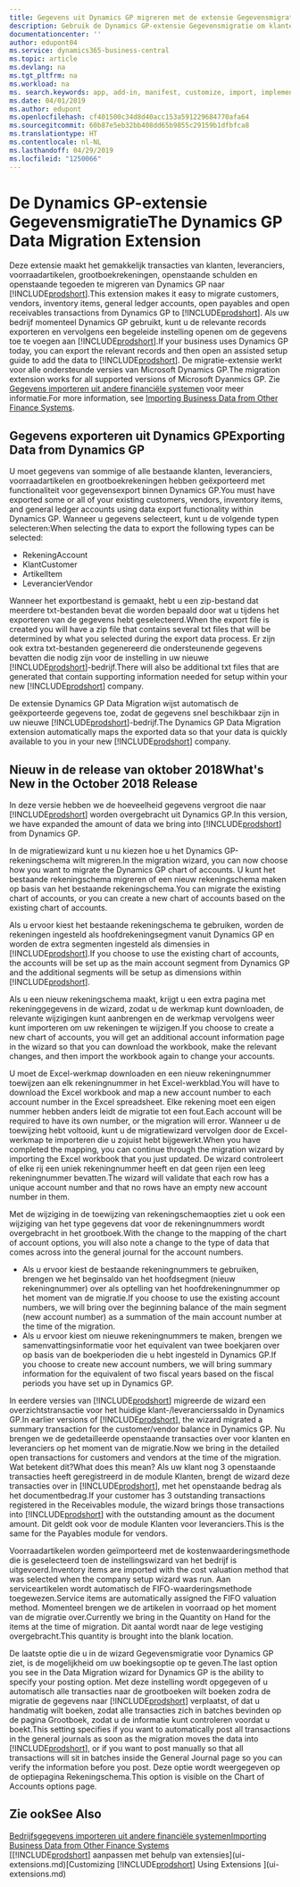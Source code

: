 ```yaml
---
title: Gegevens uit Dynamics GP migreren met de extensie Gegevensmigratie | Microsoft Docs
description: Gebruik de Dynamics GP-extensie Gegevensmigratie om klanten, leveranciers, voorraadartikelen, grootboekrekeningen, openstaande schulden en openstaande tegoeden te migreren van Dynamics GP naar Business Central.
documentationcenter: ''
author: edupont04
ms.service: dynamics365-business-central
ms.topic: article
ms.devlang: na
ms.tgt_pltfrm: na
ms.workload: na
ms. search.keywords: app, add-in, manifest, customize, import, implement
ms.date: 04/01/2019
ms.author: edupont
ms.openlocfilehash: cf401500c34d8d40acc153a591229684770afa64
ms.sourcegitcommit: 60b87e5eb32bb408dd65b9855c29159b1dfbfca8
ms.translationtype: HT
ms.contentlocale: nl-NL
ms.lasthandoff: 04/29/2019
ms.locfileid: "1250066"
---
```

# <a name="the-dynamics-gp-data-migration-extension"></a><span data-ttu-id="55e70-103">De Dynamics GP-extensie Gegevensmigratie</span><span class="sxs-lookup"><span data-stu-id="55e70-103">The Dynamics GP Data Migration Extension</span></span> 
<span data-ttu-id="55e70-104">Deze extensie maakt het gemakkelijk transacties van klanten, leveranciers, voorraadartikelen, grootboekrekeningen, openstaande schulden en openstaande tegoeden te migreren van Dynamics GP naar [!INCLUDE[prodshort](includes/prodshort.md)].</span><span class="sxs-lookup"><span data-stu-id="55e70-104">This extension makes it easy to migrate customers, vendors, inventory items, general ledger accounts, open payables and open receivables transactions from Dynamics GP to [!INCLUDE[prodshort](includes/prodshort.md)].</span></span> <span data-ttu-id="55e70-105">Als uw bedrijf momenteel Dynamics GP gebruikt, kunt u de relevante records exporteren en vervolgens een begeleide instelling openen om de gegevens toe te voegen aan [!INCLUDE[prodshort](includes/prodshort.md)].</span><span class="sxs-lookup"><span data-stu-id="55e70-105">If your business uses Dynamics GP today, you can export the relevant records and then open an assisted setup guide to add the data to [!INCLUDE[prodshort](includes/prodshort.md)].</span></span> <span data-ttu-id="55e70-106">De migratie-extensie werkt voor alle ondersteunde versies van Microsoft Dynamics GP.</span><span class="sxs-lookup"><span data-stu-id="55e70-106">The migration extension works for all supported versions of Microsoft Dyanmics GP.</span></span> <span data-ttu-id="55e70-107">Zie [Gegevens importeren uit andere financiële systemen](across-import-data-configuration-packages.md) voor meer informatie.</span><span class="sxs-lookup"><span data-stu-id="55e70-107">For more information, see [Importing Business Data from Other Finance Systems](across-import-data-configuration-packages.md).</span></span>

## <a name="exporting-data-from-dynamics-gp"></a><span data-ttu-id="55e70-108">Gegevens exporteren uit Dynamics GP</span><span class="sxs-lookup"><span data-stu-id="55e70-108">Exporting Data from Dynamics GP</span></span>
<span data-ttu-id="55e70-109">U moet gegevens van sommige of alle bestaande klanten, leveranciers, voorraadartikelen en grootboekrekeningen hebben geëxporteerd met functionaliteit voor gegevensexport binnen Dynamics GP.</span><span class="sxs-lookup"><span data-stu-id="55e70-109">You must have exported some or all of your existing customers, vendors, inventory items, and general ledger accounts using data export functionality within Dynamics GP.</span></span> <span data-ttu-id="55e70-110">Wanneer u gegevens selecteert, kunt u de volgende typen selecteren:</span><span class="sxs-lookup"><span data-stu-id="55e70-110">When selecting the data to export the following types can be selected:</span></span>

* <span data-ttu-id="55e70-111">Rekening</span><span class="sxs-lookup"><span data-stu-id="55e70-111">Account</span></span>  
* <span data-ttu-id="55e70-112">Klant</span><span class="sxs-lookup"><span data-stu-id="55e70-112">Customer</span></span>  
* <span data-ttu-id="55e70-113">Artikel</span><span class="sxs-lookup"><span data-stu-id="55e70-113">Item</span></span>  
* <span data-ttu-id="55e70-114">Leverancier</span><span class="sxs-lookup"><span data-stu-id="55e70-114">Vendor</span></span>  

<span data-ttu-id="55e70-115">Wanneer het exportbestand is gemaakt, hebt u een zip-bestand dat meerdere txt-bestanden bevat die worden bepaald door wat u tijdens het exporteren van de gegevens hebt geselecteerd.</span><span class="sxs-lookup"><span data-stu-id="55e70-115">When the export file is created you will have a zip file that contains several txt files that will be determined by what you selected during the export data process.</span></span>  <span data-ttu-id="55e70-116">Er zijn ook extra txt-bestanden gegenereerd die ondersteunende gegevens bevatten die nodig zijn voor de instelling in uw nieuwe [!INCLUDE[prodshort](includes/prodshort.md)]-bedrijf.</span><span class="sxs-lookup"><span data-stu-id="55e70-116">There will also be additional txt files that are generated that contain supporting information needed for setup within your new [!INCLUDE[prodshort](includes/prodshort.md)] company.</span></span>

<span data-ttu-id="55e70-117">De extensie Dynamics GP Data Migration wijst automatisch de geëxporteerde gegevens toe, zodat de gegevens snel beschikbaar zijn in uw nieuwe [!INCLUDE[prodshort](includes/prodshort.md)]-bedrijf.</span><span class="sxs-lookup"><span data-stu-id="55e70-117">The Dynamics GP Data Migration extension automatically maps the exported data so that your data is quickly available to you in your new [!INCLUDE[prodshort](includes/prodshort.md)] company.</span></span>

## <a name="whats-new-in-the-october-2018-release"></a><span data-ttu-id="55e70-118">Nieuw in de release van oktober 2018</span><span class="sxs-lookup"><span data-stu-id="55e70-118">What's New in the October 2018 Release</span></span>

<span data-ttu-id="55e70-119">In deze versie hebben we de hoeveelheid gegevens vergroot die naar [!INCLUDE[prodshort](includes/prodshort.md)] worden overgebracht uit Dynamics GP.</span><span class="sxs-lookup"><span data-stu-id="55e70-119">In this version, we have expanded the amount of data we bring into [!INCLUDE[prodshort](includes/prodshort.md)] from Dynamics GP.</span></span>

<span data-ttu-id="55e70-120">In de migratiewizard kunt u nu kiezen hoe u het Dynamics GP-rekeningschema wilt migreren.</span><span class="sxs-lookup"><span data-stu-id="55e70-120">In the migration wizard, you can now choose how you want to migrate the Dynamics GP chart of accounts.</span></span> <span data-ttu-id="55e70-121">U kunt het bestaande rekeningschema migreren of een nieuw rekeningschema maken op basis van het bestaande rekeningschema.</span><span class="sxs-lookup"><span data-stu-id="55e70-121">You can migrate the existing chart of accounts, or you can create a new chart of accounts based on the existing chart of accounts.</span></span>  

<span data-ttu-id="55e70-122">Als u ervoor kiest het bestaande rekeningschema te gebruiken, worden de rekeningen ingesteld als hoofdrekeningsegment vanuit Dynamics GP en worden de extra segmenten ingesteld als dimensies in [!INCLUDE[prodshort](includes/prodshort.md)].</span><span class="sxs-lookup"><span data-stu-id="55e70-122">If you choose to use the existing chart of accounts, the accounts will be set up as the main account segment from Dynamics GP and the additional segments will be setup as dimensions within [!INCLUDE[prodshort](includes/prodshort.md)].</span></span>  

<span data-ttu-id="55e70-123">Als u een nieuw rekeningschema maakt, krijgt u een extra pagina met rekeninggegevens in de wizard, zodat u de werkmap kunt downloaden, de relevante wijzigingen kunt aanbrengen en de werkmap vervolgens weer kunt importeren om uw rekeningen te wijzigen.</span><span class="sxs-lookup"><span data-stu-id="55e70-123">If you choose to create a new chart of accounts, you will get an additional account information page in the wizard so that you can download the workbook, make the relevant changes, and then import the workbook again to change your accounts.</span></span>  

<span data-ttu-id="55e70-124">U moet de Excel-werkmap downloaden en een nieuw rekeningnummer toewijzen aan elk rekeningnummer in het Excel-werkblad.</span><span class="sxs-lookup"><span data-stu-id="55e70-124">You will have to download the Excel workbook and map a new account number to each account number in the Excel spreadsheet.</span></span> <span data-ttu-id="55e70-125">Elke rekening moet een eigen nummer hebben anders leidt de migratie tot een fout.</span><span class="sxs-lookup"><span data-stu-id="55e70-125">Each account will be required to have its own number, or the migration will error.</span></span> <span data-ttu-id="55e70-126">Wanneer u de toewijzing hebt voltooid, kunt u de migratiewizard vervolgen door de Excel-werkmap te importeren die u zojuist hebt bijgewerkt.</span><span class="sxs-lookup"><span data-stu-id="55e70-126">When you have completed the mapping, you can continue through the migration wizard by importing the Excel workbook that you just updated.</span></span> <span data-ttu-id="55e70-127">De wizard controleert of elke rij een uniek rekeningnummer heeft en dat geen rijen een leeg rekeningnummer bevatten.</span><span class="sxs-lookup"><span data-stu-id="55e70-127">The wizard will validate that each row has a unique account number and that no rows have an empty new account number in them.</span></span>  

<span data-ttu-id="55e70-128">Met de wijziging in de toewijzing van rekeningschemaopties ziet u ook een wijziging van het type gegevens dat voor de rekeningnummers wordt overgebracht in het grootboek.</span><span class="sxs-lookup"><span data-stu-id="55e70-128">With the change to the mapping of the chart of account options, you will also note a change to the type of data that comes across into the general journal for the account numbers.</span></span>  

- <span data-ttu-id="55e70-129">Als u ervoor kiest de bestaande rekeningnummers te gebruiken, brengen we het beginsaldo van het hoofdsegment (nieuw rekeningnummer) over als optelling van het hoofdrekeningnummer op het moment van de migratie.</span><span class="sxs-lookup"><span data-stu-id="55e70-129">If you choose to use the existing account numbers, we will bring over the beginning balance of the main segment (new account number) as a summation of the main account number at the time of the migration.</span></span>  
- <span data-ttu-id="55e70-130">Als u ervoor kiest om nieuwe rekeningnummers te maken, brengen we samenvattingsinformatie voor het equivalent van twee boekjaren over op basis van de boekperioden die u hebt ingesteld in Dynamics GP.</span><span class="sxs-lookup"><span data-stu-id="55e70-130">If you choose to create new account numbers, we will bring summary information for the equivalent of two fiscal years based on the fiscal periods you have set up in Dynamics GP.</span></span>

<span data-ttu-id="55e70-131">In eerdere versies van [!INCLUDE[prodshort](includes/prodshort.md)] migreerde de wizard een overzichtstransactie voor het huidige klant-/leverancierssaldo in Dynamics GP.</span><span class="sxs-lookup"><span data-stu-id="55e70-131">In earlier versions of [!INCLUDE[prodshort](includes/prodshort.md)], the wizard migrated a summary transaction for the customer/vendor balance in Dynamics GP.</span></span> <span data-ttu-id="55e70-132">Nu brengen we de gedetailleerde openstaande transacties over voor klanten en leveranciers op het moment van de migratie.</span><span class="sxs-lookup"><span data-stu-id="55e70-132">Now we bring in the detailed open transactions for customers and vendors at the time of the migration.</span></span> <span data-ttu-id="55e70-133">Wat betekent dit?</span><span class="sxs-lookup"><span data-stu-id="55e70-133">What does this mean?</span></span> <span data-ttu-id="55e70-134">Als uw klant nog 3 openstaande transacties heeft geregistreerd in de module Klanten, brengt de wizard deze transacties over in [!INCLUDE[prodshort](includes/prodshort.md)], met het openstaande bedrag als het documentbedrag.</span><span class="sxs-lookup"><span data-stu-id="55e70-134">If your customer has 3 outstanding transactions registered in the Receivables module, the wizard brings those transactions into [!INCLUDE[prodshort](includes/prodshort.md)] with the outstanding amount as the document amount.</span></span> <span data-ttu-id="55e70-135">Dit geldt ook voor de module Klanten voor leveranciers.</span><span class="sxs-lookup"><span data-stu-id="55e70-135">This is the same for the Payables module for vendors.</span></span>  

<span data-ttu-id="55e70-136">Voorraadartikelen worden geïmporteerd met de kostenwaarderingsmethode die is geselecteerd toen de instellingswizard van het bedrijf is uitgevoerd.</span><span class="sxs-lookup"><span data-stu-id="55e70-136">Inventory items are imported with the cost valuation method that was selected when the company setup wizard was run.</span></span> <span data-ttu-id="55e70-137">Aan serviceartikelen wordt automatisch de FIFO-waarderingsmethode toegewezen.</span><span class="sxs-lookup"><span data-stu-id="55e70-137">Service items are automatically assigned the FIFO valuation method.</span></span> <span data-ttu-id="55e70-138">Momenteel brengen we de artikelen in voorraad op het moment van de migratie over.</span><span class="sxs-lookup"><span data-stu-id="55e70-138">Currently we bring in the Quantity on Hand for the items at the time of migration.</span></span>  <span data-ttu-id="55e70-139">Dit aantal wordt naar de lege vestiging overgebracht.</span><span class="sxs-lookup"><span data-stu-id="55e70-139">This quantity is brought into the blank location.</span></span>  

<span data-ttu-id="55e70-140">De laatste optie die u in de wizard Gegevensmigratie voor Dynamics GP ziet, is de mogelijkheid om uw boekingsoptie op te geven.</span><span class="sxs-lookup"><span data-stu-id="55e70-140">The last option you see in the Data Migration wizard for Dynamics GP is the ability to specify your posting option.</span></span> <span data-ttu-id="55e70-141">Met deze instelling wordt opgegeven of u automatisch alle transacties naar de grootboeken wilt boeken zodra de migratie de gegevens naar [!INCLUDE[prodshort](includes/prodshort.md)] verplaatst, of dat u handmatig wilt boeken, zodat alle transacties zich in batches bevinden op de pagina Grootboek, zodat u de informatie kunt controleren voordat u boekt.</span><span class="sxs-lookup"><span data-stu-id="55e70-141">This setting specifies if you want to automatically post all transactions in the general journals as soon as the migration moves the data into [!INCLUDE[prodshort](includes/prodshort.md)], or if you want to post manually so that all transactions will sit in batches inside the General Journal page so you can verify the information before you post.</span></span> <span data-ttu-id="55e70-142">Deze optie wordt weergegeven op de optiepagina Rekeningschema.</span><span class="sxs-lookup"><span data-stu-id="55e70-142">This option is visible on the Chart of Accounts options page.</span></span>


## <a name="see-also"></a><span data-ttu-id="55e70-143">Zie ook</span><span class="sxs-lookup"><span data-stu-id="55e70-143">See Also</span></span>
[<span data-ttu-id="55e70-144">Bedrijfsgegevens importeren uit andere financiële systemen</span><span class="sxs-lookup"><span data-stu-id="55e70-144">Importing Business Data from Other Finance Systems</span></span>](across-import-data-configuration-packages.md)  
<span data-ttu-id="55e70-145">[[!INCLUDE[prodshort](includes/prodshort.md)] aanpassen met behulp van extensies](ui-extensions.md)</span><span class="sxs-lookup"><span data-stu-id="55e70-145">[Customizing [!INCLUDE[prodshort](includes/prodshort.md)] Using Extensions ](ui-extensions.md)</span></span>  
